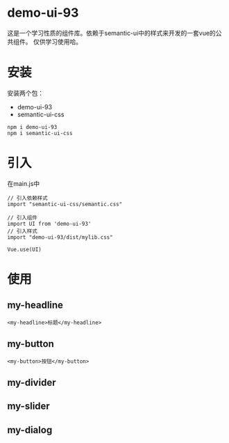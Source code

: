 # demo-ui-93
这是一个学习性质的组件库。依赖于semantic-ui中的样式来开发的一套vue的公共组件。
仅供学习使用哈。


# 安装
安装两个包：
- demo-ui-93
- semantic-ui-css

```
npm i demo-ui-93
npm i semantic-ui-css
```
# 引入
在main.js中
```
// 引入依赖样式
import "semantic-ui-css/semantic.css"

// 引入组件
import UI from 'demo-ui-93'
// 引入样式
import "demo-ui-93/dist/mylib.css"

Vue.use(UI)
```

# 使用
##  my-headline
```
<my-headline>标题</my-headline>
```
##  my-button
```
<my-button>按钮</my-button>
```
##  my-divider

##  my-slider

##  my-dialog